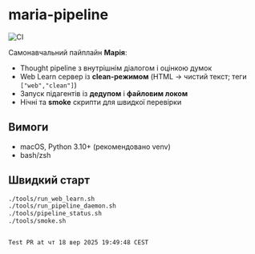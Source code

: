 # maria-pipeline

![CI](https://github.com/vlad181920/maria-pipeline/actions/workflows/ci.yml/badge.svg)

Самонавчальний пайплайн **Марія**:
- Thought pipeline з внутрішнім діалогом і оцінкою думок  
- Web Learn сервер із **clean-режимом** (HTML → чистий текст; теги `["web","clean"]`)  
- Запуск підагентів із **дедупом** і **файловим локом**  
- Нічні та **smoke** скрипти для швидкої перевірки

## Вимоги
- macOS, Python 3.10+ (рекомендовано venv)
- bash/zsh

## Швидкий старт
```bash
./tools/run_web_learn.sh
./tools/run_pipeline_daemon.sh
./tools/pipeline_status.sh
./tools/smoke.sh


Test PR at чт 18 вер 2025 19:49:48 CEST
